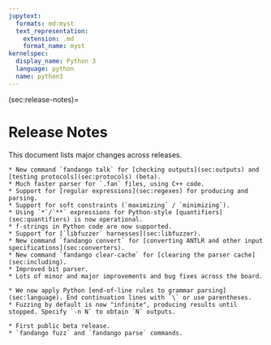 ```yaml
---
jupytext:
  formats: md:myst
  text_representation:
    extension: .md
    format_name: myst
kernelspec:
  display_name: Python 3
  language: python
  name: python3
---
```


(sec:release-notes)=
# Release Notes

This document lists major changes across releases.

```{versionadded} 1.0 (June 26, 2025)
* New command `fandango talk` for [checking outputs](sec:outputs) and [testing protocols](sec:protocols) (beta).
* Much faster parser for `.fan` files, using C++ code.
* Support for [regular expressions](sec:regexes) for producing and parsing.
* Support for soft constraints (`maximizing` / `minimizing`).
* Using `*`/`**` expressions for Python-style [quantifiers](sec:quantifiers) is now operational.
* f-strings in Python code are now supported.
* Support for [`libfuzzer` harnesses](sec:libfuzzer).
* New command `fandango convert` for [converting ANTLR and other input specifications](sec:converters).
* New command `fandango clear-cache` for [clearing the parser cache](sec:including).
* Improved bit parser.
* Lots of minor and major improvements and bug fixes across the board.
```

```{versionchanged} 1.0
* We now apply Python [end-of-line rules to grammar parsing](sec:language). End continuation lines with `\` or use parentheses.
* Fuzzing by default is now "infinite", producing results until stopped. Specify `-n N` to obtain `N` outputs.
```

```{versionadded} 0.8 (April 10, 2025)
* First public beta release.
* `fandango fuzz` and `fandango parse` commands.
```

